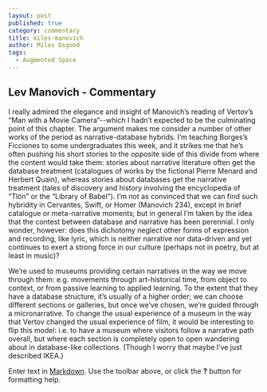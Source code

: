 ```yaml
---
layout: post
published: true
category: commentary
title: miles-manovich
author: Miles Osgood
tags:
  - Augmented Space
---
```

## Lev Manovich - Commentary

I really admired the elegance and insight of Manovich’s reading of Vertov’s “Man with a Movie Camera”--which I hadn’t expected to be the culminating point of this chapter. The argument makes me consider a number of other works of the period as narrative-database hybrids. I’m teaching Borges’s Ficciones to some undergraduates this week, and it strikes me that he’s often pushing his short stories to the opposite side of this divide from where the content would take them: stories about narrative literature often get the database treatment (catalogues of works by the fictional Pierre Menard and Herbert Quain), whereas stories about databases get the narrative treatment (tales of discovery and history involving the encyclopedia of “Tlön” or the “Library of Babel”). I’m not as convinced that we can find such hybridity in Cervantes, Swift, or Homer (Manovich 234), except in brief catalogue or meta-narrative moments; but in general I’m taken by the idea that the contest between database and narrative has been perennial. I only wonder, however: does this dichotomy neglect other forms of expression and recording, like lyric, which is neither narrative nor data-driven and yet continues to exert a strong force in our culture (perhaps not in poetry, but at least in music)?

We’re used to museums providing certain narratives in the way we move through them: e.g. movements through art-historical time, from object to context, or from passive learning to applied learning. To the extent that they have a database structure, it’s usually of a higher order; we can choose different sections or galleries, but once we’ve chosen, we’re guided through a micronarrative. To change the usual experience of a museum in the way that Vertov changed the usual experience of film, it would be interesting to flip this model: i.e. to have a museum where visitors follow a narrative path overall, but where each section is completely open to open wandering about in database-like collections. (Though I worry that maybe I’ve just described IKEA.)


Enter text in [Markdown](http://daringfireball.net/projects/markdown/). Use the toolbar above, or click the **?** button for formatting help.
